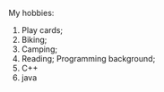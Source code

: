 My hobbies:
1. Play cards;
2. Biking;
3. Camping;
4. Reading;
Programming background;
1. C++
2. java
